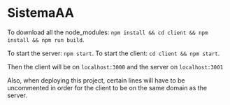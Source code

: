 # SistemaAA

To download all the node_modules:
`
npm install && cd client && npm install && npm run build
`.

To start the server:
`
npm start
`.
To start the client:
`
cd client && npm start
`.

Then the client will be on `localhost:3000` and the server on `localhost:3001`

Also, when deploying this project, certain lines will have to be uncommented in order for the
client to be on the same domain as the server.
